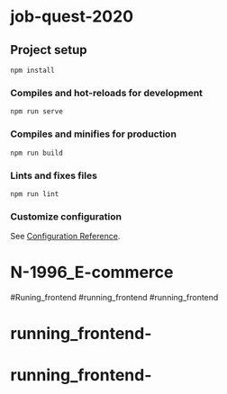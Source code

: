 # job-quest-2020

## Project setup
```
npm install
```

### Compiles and hot-reloads for development
```
npm run serve
```

### Compiles and minifies for production
```
npm run build
```

### Lints and fixes files
```
npm run lint
```

### Customize configuration
See [Configuration Reference](https://cli.vuejs.org/config/).
# N-1996_E-commerce
#Runing_frontend
#running_frontend
#running_frontend
# running_frontend-
# running_frontend-
